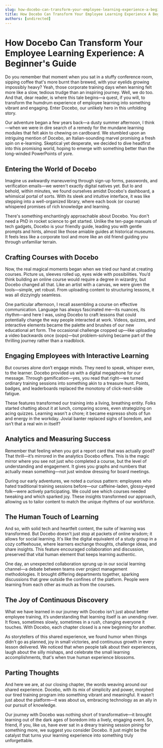 ```yaml
---
slug: how-docebo-can-transform-your-employee-learning-experience-a-beginners-guide
title: How Docebo Can Transform Your Employee Learning Experience A Beginners Guide
authors: [undirected]
---
```



# How Docebo Can Transform Your Employee Learning Experience: A Beginner's Guide

Do you remember that moment when you sat in a stuffy conference room, sipping coffee that's more burnt than brewed, with your eyelids growing impossibly heavy? Yeah, those corporate training days when learning felt more like a slow, tedious trudge than an inspiring journey. Well, we do too. And that, dear reader, is where this tale begins—a quest, if you will, to transform the humdrum experience of employee learning into something vibrant and engaging. Enter Docebo, our unlikely hero in this unfolding story.

Our adventure began a few years back—a dusty summer afternoon, I think—when we were in dire search of a remedy for the mundane learning modules that felt akin to chewing on cardboard. We stumbled upon an intriguing mention of Docebo, an Italian-sounding marvel promising a fresh spin on e-learning. Skeptical yet desperate, we decided to dive headfirst into this promising world, hoping to emerge with something better than the long-winded PowerPoints of yore.

## Entering the World of Docebo

Imagine us awkwardly maneuvering through sign-up forms, passwords, and verification emails—we weren't exactly digital natives yet. But lo and behold, within minutes, we found ourselves amidst Docebo's dashboard, a whimsical portal of sorts. With its sleek and intuitive interface, it was like stepping into a well-organized library, where each book (or course) whispered promises of rich knowledge and learning.

There's something enchantingly approachable about Docebo. You don't need a PhD in rocket science to get started. Unlike the ten-page manuals of tech gadgets, Docebo is your friendly guide, leading you with gentle prompts and hints, almost like those amiable guides at historical museums. It feels less like a corporate tool and more like an old friend guiding you through unfamiliar terrain.

## Crafting Courses with Docebo

Now, the real magical moments began when we tried our hand at creating courses. Picture us, sleeves rolled up, eyes wide with possibilities. You’d think building an online course would require a degree in wizardry, but Docebo changed all that. Like an artist with a canvas, we were given the tools—simple, yet robust. From uploading content to structuring lessons, it was all dizzyingly seamless.

One particular afternoon, I recall assembling a course on effective communication. Language has always fascinated me—its nuances, its rhythm—and here I was, using Docebo to craft lessons that could potentially change the way people interacted at work. Videos, quizzes, and interactive elements became the palette and brushes of our new educational art form. The occasional challenge cropped up—like uploading a video backwards once (oops)—but problem-solving became part of the thrilling journey rather than a roadblock.

## Engaging Employees with Interactive Learning

But courses alone don’t engage minds. They need to speak, whisper even, to the learner. Docebo provided us with a digital megaphone for our message. Through gamification—yes, you read that right—we turned ordinary training sessions into something akin to a treasure hunt. Points, badges, and leaderboards replaced the monotony of click-next-slide fatigue.

These features transformed our training into a living, breathing entity. Folks started chatting about it at lunch, comparing scores, even strategizing on acing quizzes. Learning wasn't a chore; it became espresso shots of fun and energy in the workday. Jovial banter replaced sighs of boredom, and isn’t that a real win in itself?

## Analytics and Measuring Success

Remember that feeling when you got a report card that was actually good? That thrill—it’s mirrored in the analytics Docebo offers. This is the magic mirror where you see not just who completed a course, but the level of understanding and engagement. It gives you graphs and numbers that actually mean something—not just window dressing for board meetings.

During our early adventures, we noted a curious pattern: employees who hated traditional training sessions before—our caffeine-laden, glossy-eyed folk—were actively participating. We could see which courses needed tweaking and which sparked joy. These insights transformed our approach, allowing us to tailor content to match the unique rhythms of our workforce.

## The Human Touch of Learning

And so, with solid tech and heartfelt content, the suite of learning was transformed. But Docebo doesn’t just stop at packets of online wisdom; it allows for social learning. It's like the digital equivalent of a study group in a cozy coffeehouse, where learners exchange thoughts, challenge ideas, and share insights. This feature encouraged collaboration and discussion, preserved that vital human element that keeps learning authentic.

One day, an unexpected collaboration sprung up in our social learning channel—a debate between teams over project management methodologies. It brought differing departments together, sparking discussions that grew outside the confines of the platform. People were learning from each other as much as from the courses.

## The Joy of Continuous Discovery

What we have learned in our journey with Docebo isn’t just about better employee training, it’s understanding that learning itself is an unending river. It flows, sometimes slowly, sometimes in a rush, changing everyone it touches. With Docebo, each chapter closed is a new beginning for another. 

As storytellers of this shared experience, we found humor when things didn’t go as planned, joy in small victories, and continuous growth in every lesson delivered. We noticed that when people talk about their experiences, laugh about the silly mishaps, and celebrate the small learning accomplishments, that's when true human experience blossoms.

## Parting Thoughts

And here we are, at our closing chapter, the words weaving around our shared experience. Docebo, with its mix of simplicity and power, morphed our tired training program into something vibrant and meaningful. It wasn’t just about the platform—it was about us, embracing technology as an ally in our pursuit of knowledge.

Our journey with Docebo was nothing short of transformative—it brought learning out of the dark ages of boredom into a lively, engaging event. So, friend, if you, like us, have ever sat in a dreary training session pining for something more, we suggest you consider Docebo. It just might be the catalyst that turns your learning experience into something truly unforgettable.
